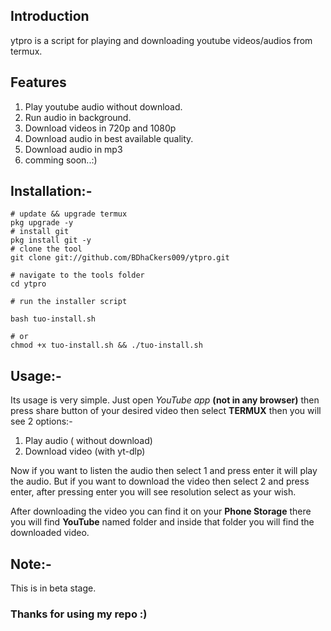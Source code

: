 ## Introduction

ytpro is a script for playing and downloading youtube videos/audios from termux.

## Features

1. Play youtube audio without download.
2. Run audio in background.
3. Download videos in 720p and 1080p
4. Download audio in best available quality.
5. Download audio in mp3
6. comming soon..:)

## Installation:- 

```
# update && upgrade termux
pkg upgrade -y
# install git
pkg install git -y
# clone the tool
git clone git://github.com/BDhaCkers009/ytpro.git

# navigate to the tools folder
cd ytpro

# run the installer script

bash tuo-install.sh

# or 
chmod +x tuo-install.sh && ./tuo-install.sh

```

## Usage:-

Its usage is very simple. 
Just open _YouTube app_  **(not in any browser)** then press share button of your desired video then select **TERMUX** then you will see 2 options:-  

1. Play audio ( without download)
2. Download video (with yt-dlp)

Now if you want to listen the audio then select 1 and press enter it will play the audio. But if you want to download the video then select 2 and press enter, after pressing enter you will see resolution select as your wish.  

After downloading the video you can find it on your **Phone Storage** there you will find **YouTube** named folder and inside that folder you will find the downloaded video. 


## Note:-

This is in beta stage.


### Thanks for using my repo :)
